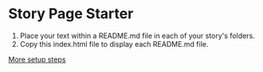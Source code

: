 # Story Page Starter

1. Place your text within a README.md file in each of your story's folders. 
2. Copy this index.html file to display each README.md file.

<a href="steps/">More setup steps</a>
